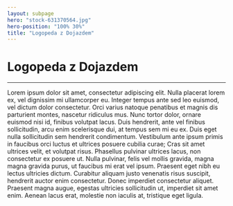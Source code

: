 ```yaml
---
layout: subpage
hero: "stock-631370564.jpg"
hero-position: "100% 30%"
title: "Logopeda z Dojazdem"
---
```


# Logopeda z Dojazdem

<hr class="divider my-2">

Lorem ipsum dolor sit amet, consectetur adipiscing elit. 
Nulla placerat lorem ex, vel dignissim mi ullamcorper eu. Integer tempus ante sed leo euismod, 
vel dictum dolor consectetur. Orci varius natoque penatibus et magnis dis parturient montes, 
nascetur ridiculus mus. Nunc tortor dolor, ornare euismod nisi id, finibus volutpat lacus. 
Duis hendrerit, ante vel finibus sollicitudin, arcu enim scelerisque dui, at tempus sem mi eu ex. 
Duis eget nulla sollicitudin sem hendrerit condimentum. Vestibulum ante ipsum primis in faucibus orci 
luctus et ultrices posuere cubilia curae; Cras sit amet ultrices velit, et volutpat risus. Phasellus
 pulvinar ultrices lacus, non consectetur ex posuere ut. Nulla pulvinar, felis vel mollis gravida, 
 magna magna gravida purus, ut faucibus mi erat vel ipsum. Praesent eget nibh eu lectus ultricies dictum. 
 Curabitur aliquam justo venenatis risus suscipit, hendrerit auctor enim consectetur. 
 Donec imperdiet consectetur aliquet. Praesent magna augue, egestas ultricies sollicitudin ut,
  imperdiet sit amet enim. Aenean lacus erat, molestie non iaculis at, tristique eget ligula.